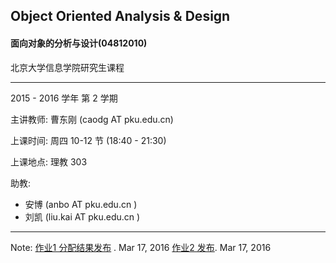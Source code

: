 ## Object Oriented Analysis & Design 

#### 面向对象的分析与设计(04812010)

北京大学信息学院研究生课程

----

2015 - 2016 学年 第 2 学期


主讲教师: 曹东刚 (caodg AT pku.edu.cn) 
      
上课时间: 周四 10-12 节 (18:40 - 21:30)

上课地点: 理教 303 

助教: 

- 安博 (anbo AT pku.edu.cn ) 
- 刘凯 (liu.kai AT pku.edu.cn )

----

Note:
[作业1 分配结果发布](hw1-pair.md) . Mar 17, 2016
[作业2 发布](hw.md#作业2). Mar 17, 2016

